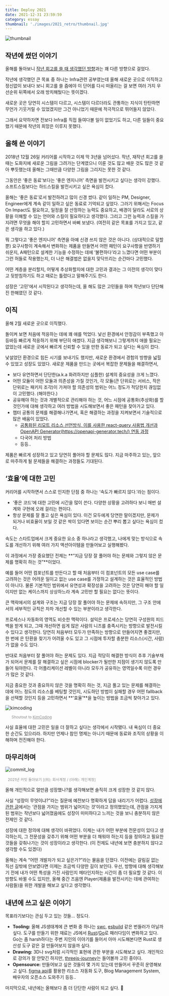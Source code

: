 ```yaml
---
title: Deploy 2021
date: 2021-12-31 23:59:59
category: essay
thumbnail: './images/2021_retro/thumbnail.jpg'
---
```


![thumbnail](./images/2021_retro/thumbnail.jpg)

## 작년에 썼던 이야기

올해를 돌아보니 [작년 회고를 쓸 때 생각했던 방향](https://so-so.dev/essay/retro2020/#2021%EB%85%84%EC%9D%98-%EB%82%98%EB%8A%94-%EC%96%B4%EB%96%A4-%EC%82%AC%EB%9E%8C%EC%9D%B4-%EB%90%98%EA%B3%A0-%EC%8B%B6%EC%9D%80%EA%B0%80)과는 꽤 다른 방향으로 걸었다.

작년에 생각했던 큰 목표 중 하나는 Infra관련 공부였는데 올해 새로운 곳으로 이직하고 정신없이 보내다 보니 회고를 쓸 즘에야 이 단어를 다시 떠올리는 걸 보면 여러 가지 우선순위 뒤쪽에서 오래 방치해뒀다는 뜻이겠다.

새로운 곳은 당연히 시스템이 다르고, 시스템이 다르더라도 관통하는 지식이 탄탄하면 무언가 기웃거릴 수 있었겠지만 그건 아니었기 때문에 적극적으로 뛰어들지 않았다.

그래서 요약하자면 전보다 Infra를 직접 들여다볼 일이 없었기도 하고, 다른 일들이 중요했기 때문에 작년의 희망은 이루지 못했다.

## 올해 쓴 이야기

2018년 12월 26일 커리어를 시작하고 이제 막 3년을 넘어섰다. 작년, 재작년 회고를 쓸 때는 도화지에 새로운 그림을 그려가는 단계였으니 이룬 것도 많고 배운 것도 많은 것 같아 뿌듯했는데 올해는 그때만큼 다양한 그림을 그리지는 못한 것 같다.

그동안은 ‘좋은 동료’보다는 ‘좋은 엔지니어’ 측면을 발전시키고 싶다는 생각이 강했다. 소프트스킬보다는 하드스킬을 발전시키고 싶은 욕심이 컸다.

올해는 ‘좋은 동료’로서 발전하려고 많이 신경 썼다. 같이 일하는 PM, Designer, Engineer에게 계속 같이 일하고 싶은 동료로 기억되고 싶었다. 그러기 위해서는 Focus On Impact도 필요하고, 일정을 잘 산정하는 능력도 중요하고, 배경이 달라도 서로의 상황을 이해할 수 있는 언어와 스킬이 필요하다고 생각했다. 그리고 그런 능력과 스킬을 가지려면 무엇을 해야 할지 고민하면서 바삐 보냈다. (여전히 같은 목표를 가지고 있고, 같은 생각을 하고 있다.)

뭐 그렇다고 ‘좋은 엔지니어’ 측면을 아예 신경 쓰지 않은 것은 아니다. (상대적으로 덜할 뿐) 요구사항이 계속해서 변화하는 제품을 만들면서 어떤 패턴이 요구사항을 반영하기 쉬운지, A패턴으로 설계한 기능을 수정하는 데에 ‘불편하다’라고 느꼈다면 어떤 부분이 그런 허들로 작용했는지, 더 나은 해결법은 없을지 맞닥뜨리는 순간마다 고민했다.

어떤 계층을 분리할지, 어떻게 추상화할지에 대한 고민과 결과는 그 이전의 생각이 맞다고 뒷받침하기도 하고 때로는 틀렸다고 말해주기도 한다. 

성장은 ‘고민’에서 시작된다고 생각하는데, 올 해도 많은 고민들을 하며 작년보다 단단해진 한해였던 것 같다.

## 이직

올해 2월 새로운 곳으로 이직했다. 

돌이켜 보면 처음에 적응하는 데에 꽤 애를 먹었다. 낯선 환경에서 안정감이 부족했고 아등바등 빠르게 적응하기 위해 부단히 애썼다. 지금 생각해보니 그렇게까지 애쓸 필요는 없었는데 새로운 곳에서 빠르게 신뢰할 수 있을 만한 동료가 되고 싶다는 욕심이 컸다.

낯설었던 환경으로 힘든 시기를 보내기도 했지만, 새로운 환경에서 경험의 방향을 넓힐 수 있었고 성장도 있었다.  새로운 제품을 만드는 곳에서 복잡한 문제들을 해결하면서,

- 보다 유연하면서 단단한(a.k.a 화려하지만 심플한) 설계의 중요성을 크게 느꼈다.
- 어떤 모듈이 어떤 모듈과 의존성을 가질 것인가, 각 모듈(큰 단위로는 서비스, 작은 단위로는 패키지 조각)이 가져야 할 의존성의 범위는 어느 정도가 적당한지 끊임없이 고민했다. (해야한다.)
- 공유해야 하는 것과 개별적으로 관리해야 하는 것, 어느 시점에 공통화(추상화)를 할 것인가에 대해 생각하고 여러 방법을 시도해보면서 좋은 패턴을 찾아가고 있다.
- 챕터 공통의 문제를 해결해나가면서, 혹은 해결하는 과정을 지켜보면서 기술적으로 많은 배움이 있었다.
    - [공통화된 리모트 리소스 선언방식, 이를 사용한 react-query 사용법 개선과 OpenAPI Generator(https://openapi-generator.tech/) 연동 과정](https://twitter.com/heejongahn/status/1426420910563631105)
    - 다국어 처리 방법
    - 등등..

제품은 빠르게 성장하고 있고 당연히 풀어야 할 문제도 많다. 지금 마주하고 있는, 앞으로 마주하게 될 문제들을 해결하는 과정들도 기대된다.

## ‘효율’에 대한 고민

커리어를 시작하면서 스스로 인지한 단점 중 하나는 ‘속도가 빠르지 않다.’라는 점이다.

- ‘좋은 코드’에 대한 고민에 시간을 많이 쓴다. 다양한 상황을 고려하다 보니 매번 설계와 구현에 오래 걸리는 편이다.
- 항상 문제를 잘 풀고 싶은 욕심이 있다. 이건 모두에게 당연한 말이겠지만, 문제가 되거나 비효율이 보일 것 같은 싹이 있다면 보이는 순간 뿌리 뽑고 싶다는 욕심이 컸다.

속도는 스타트업에서 크게 중요한 요소 중 하나라고 생각했고, 나에게 맞는 방식으로 속도를 개선하기 위해 여러 가지 액션아이템을 만들어보고 실행해봤다. 

이 과정에서 가장 중요했던 전제는 **“지금 당장 잘 풀어야 하는 문제와 그렇지 않은 문제를 명확히 하는 것”**이었다.

예를 들어 어떤 컴포넌트를 만든다고 할 때 처음부터 이 컴포넌트의 모든 use case를 고려하는 것은 어려운 일이고 없는 use case를 가정하고 설계하는 것은 효율적인 방법이 아니다. 물론 기본적인 범위에서 유연성과 확장성을 고려하는 것은 당연히 해야 할 일이지만 없는 케이스까지 상상하느라 계속 고민만 할 필요는 없다는 뜻이다.

큰 맥락에서의 설계와 구조는 지금 당장 잘 풀어야 하는 문제에 속하지만, 그 구조 안에서의 세부적인 규칙은 차차 개선할 수 있는 부분이라고 생각한다.

프로세스나 자동화의 영역도 비슷한 맥락이다. 설익은 프로세스는 당연히 구성원의 피드백을 받게 되고, 그때 개선하면 쉽게 많은 사람의 니즈를 충족시키는 방향으로 발전시킬 수 있다고 생각한다. 당연히 처음부터 모두가 만족하는 방향으로 만들어지면 좋겠지만, 한 번에 은 탄환을 찾기가 어려울 수도 있고 그 시점에 투자할 충분한 리소스(시간, 사람)가 없을 수도 있다.

반대로 처음부터 잘 풀어야 하는 문제도 있다. 지금 적당히 해결한 방식이 추후 기술부채가 되어서 문제를 잘 해결하고 싶은 시점에 blocker가 될만한 지점이 생기지 않도록 만들어 둬야한다. 각 어플리케이션 레벨이 아니라 모두가 공유하는 영역일수록 이런 경우가 많은 것 같다.

지금 중요한 것과 중요하지 않은 것을 명확히 하는 것, 지금 풀고 있는 문제를 해결하는 데에 어느 정도의 리소스를 베팅할 것인지, 시도하던 방법이 실패할 경우 어떤 fallback을 선택할 것인지 등을 고민하면서 **‘효율’**을 높이는 방법을 조금씩 찾아가고 있다.

![kimcoding](./images/2021_retro/kimcoding.jpg)

<div style="opacity: 0.5; padding: 0 20px" align="left">
  <sup>Shoutout to <a href="https://blog.naver.com/jukrang" target="_blank">KimCoding</a></sup>
</div>

사실 효율에 대한 고민은 일을 더 잘하고 싶다는 생각에서 시작됐다. 내 욕심이 더 중요한 순간도 있으리라. 하지만 언제나 참인 명제는 아니기 때문에 동료와 조직의 상황을 이해하며 전진해야 한다.

## 마무리하며

![commit_log](./images/2021_retro/commit_log.jpg)

<div style="opacity: 0.5; padding: 0 8px" align="left">
  <sup>2021년 커밋 돌아보기 [(위): 회사계정 / (아래): 개인계정]</sup>
</div>

올해 개인적으로 얼만큼 성장했나?를 생각해보면 솔직히 크게 성장한 것 같지 않다.

사실 “성장이 무엇이냐?”라는 질문에 예전보다 명확하게 답을 내리기가 어렵다. [성장에 관한 글](https://so-so.dev/essay/no-silver-bullet/#%EC%A0%95%EC%9D%98)에서는 ‘관점을 가지는 범위가 넓어지는 것’이라고 정의했었는데, 관점을 가지게 된 범위는 작년보다 넓어졌음에도 성장이 미미하다고 느끼는 것을 보니 충분하지 않은 전제인 것 같다.

성장에 대한 정의에 대해 생각이 바뀌었다. 이제는 내가 어떤 부분에 전문성이 있다고 생각하는지, 그 전문성을 갖추기 위해 어떤 부분을 더 채워야 하는지 등을 정의하고 필요한 것들을 갖춰나가는 것이 성장이라고 생각한다. (이 전제도 내년에 보면 충분하지 않다고 생각할 수도 있겠다)

올해는 계속 “어떤 개발자가 되고 싶은가?”라는 물음을 던졌다. 이전에는 갈림길 없는 직선 길밖에 안보였다면 이제는 조금씩 다양한 길이 보인다. 우선, 방향에 대해 생각해보기 전에 내가 어떤 특성을 가진 사람인지 메타인지하는 시간이 좀 더 필요할 것 같다. 이 방향도 바뀔 수도 있지만, 올해 중간 즈음엔 Player(제품을 발전시키는 데에 관여하는 사람들)을 위한 개발을 해보고 싶다고 생각했다.

## 내년에 쓰고 싶은 이야기

목표라기보다는 관심 두고 있는 것들... 정도다.

- **Tooling:** 올해 JS생태계에 큰 변화 중 하나는 [swc](https://swc.rs/), [esbuild](https://esbuild.github.io/) 같은 번들러가 아닐까 싶다. 도구를 만들기 위한 재료는 JS에서 [Rust](https://www.rust-lang.org/)/[Go](https://go.dev/)로 패러다임이 변화하고 있다. Go는 좀 harsh하다는 주변 지인의 이야기를 들어서 아마 시도해본다면 Rust로 생산성 도구 같은 걸 만들어보지 않을까 싶다.
- **Drawing:** 3D나 svg처럼 시각적인 표현에 관한 부분을 시도해보고 싶다. 개인적으로 강의가 잘 안맞긴 하지만, [threejs-journey](https://threejs-journey.com/)는 들어볼까 고민 중이다.
- **Opensource:** 만들어보고 싶은 것들이 몇 가지 있는데 만들어서 꾸준히 운영해보고 싶다. [figma api](https://www.figma.com/developers/api)를 활용한 리소스 자동화 도구, Blog Management System, 배우자의 오픈소스 도와주기 등등..

마지막으로, 내년에는 올해보다 좀 더 단단한 사람이 되고 싶다. 🌈
